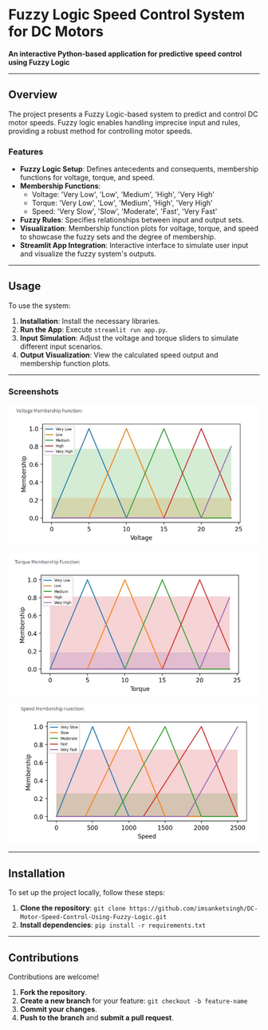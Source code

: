 <!-- Project Title with Decorations -->
# Fuzzy Logic Speed Control System for DC Motors
**An interactive Python-based application for predictive speed control using Fuzzy Logic**

---

## Overview

The project presents a Fuzzy Logic-based system to predict and control DC motor speeds. Fuzzy logic enables handling imprecise input and rules, providing a robust method for controlling motor speeds.

### Features

- **Fuzzy Logic Setup**: Defines antecedents and consequents, membership functions for voltage, torque, and speed.
- **Membership Functions**:
  - Voltage: 'Very Low', 'Low', 'Medium', 'High', 'Very High'
  - Torque: 'Very Low', 'Low', 'Medium', 'High', 'Very High'
  - Speed: 'Very Slow', 'Slow', 'Moderate', 'Fast', 'Very Fast'
- **Fuzzy Rules**: Specifies relationships between input and output sets.
- **Visualization**: Membership function plots for voltage, torque, and speed to showcase the fuzzy sets and the degree of membership.
- **Streamlit App Integration**: Interactive interface to simulate user input and visualize the fuzzy system's outputs.

---

## Usage

To use the system:

1. **Installation**: Install the necessary libraries.
2. **Run the App**: Execute `streamlit run app.py`.
3. **Input Simulation**: Adjust the voltage and torque sliders to simulate different input scenarios.
4. **Output Visualization**: View the calculated speed output and membership function plots.

---

### Screenshots

![Voltage Membership Function](images/voltage.jpg)

![Torque Membership Function](images/torque.jpg)

![Speed Membership Function](images/speed.jpg)

---

## Installation

To set up the project locally, follow these steps:

1. **Clone the repository**: `git clone https://github.com/imsanketsingh/DC-Motor-Speed-Control-Using-Fuzzy-Logic.git`
2. **Install dependencies**: `pip install -r requirements.txt`

---

## Contributions

Contributions are welcome!

1. **Fork the repository**.
2. **Create a new branch** for your feature: `git checkout -b feature-name`
3. **Commit your changes**.
4. **Push to the branch** and **submit a pull request**.
